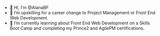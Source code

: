 - 👋 Hi, I’m @AlanaBF
- 👀 I’m upskilling for a career change to Project Management or Front End Web Development.
- 🌱 I’m currently learning about Front End Web Development on a Skills Boot Camp and completing my Prince2 and AgilePM certifications.


<!---
AlanaBF/AlanaBF is a ✨ special ✨ repository because its `README.md` (this file) appears on your GitHub profile.
You can click the Preview link to take a look at your changes.
--->

